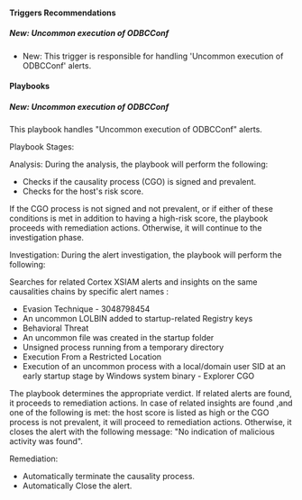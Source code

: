 

#### Triggers Recommendations

##### New: Uncommon execution of ODBCConf

- New: This trigger is responsible for handling 'Uncommon execution of ODBCConf' alerts.


#### Playbooks

##### New: Uncommon execution of ODBCConf

This playbook handles "Uncommon execution of ODBCConf" alerts.

Playbook Stages:

Analysis:
During the analysis, the playbook will perform the following:

- Checks if the causality process (CGO) is signed and prevalent.
- Checks for the host's risk score.

If the CGO process is not signed and not prevalent, or if either of these conditions is met in addition to having a high-risk score, the playbook proceeds with remediation actions. Otherwise, it will continue to the investigation phase.

 Investigation:
During the alert investigation, the playbook will perform the following:

Searches for related Cortex XSIAM alerts and insights on the same causalities chains by specific alert names : 
- Evasion Technique - 3048798454
- An uncommon LOLBIN added to startup-related Registry keys
- Behavioral Threat
- An uncommon file was created in the startup folder
- Unsigned process running from a temporary directory
- Execution From a Restricted Location
- Execution of an uncommon process with a local/domain user SID at an early startup stage by Windows system binary - Explorer CGO

The playbook determines the appropriate verdict. If related alerts are found, it proceeds to remediation actions. In case of related insights are found ,and one of the following is met: the host score is listed as high or the CGO process is not prevalent, it will proceed to remediation actions. Otherwise, it closes the alert with the following message: "No indication of malicious activity was found".


Remediation: 

- Automatically terminate the causality process.
- Automatically Close the alert.

